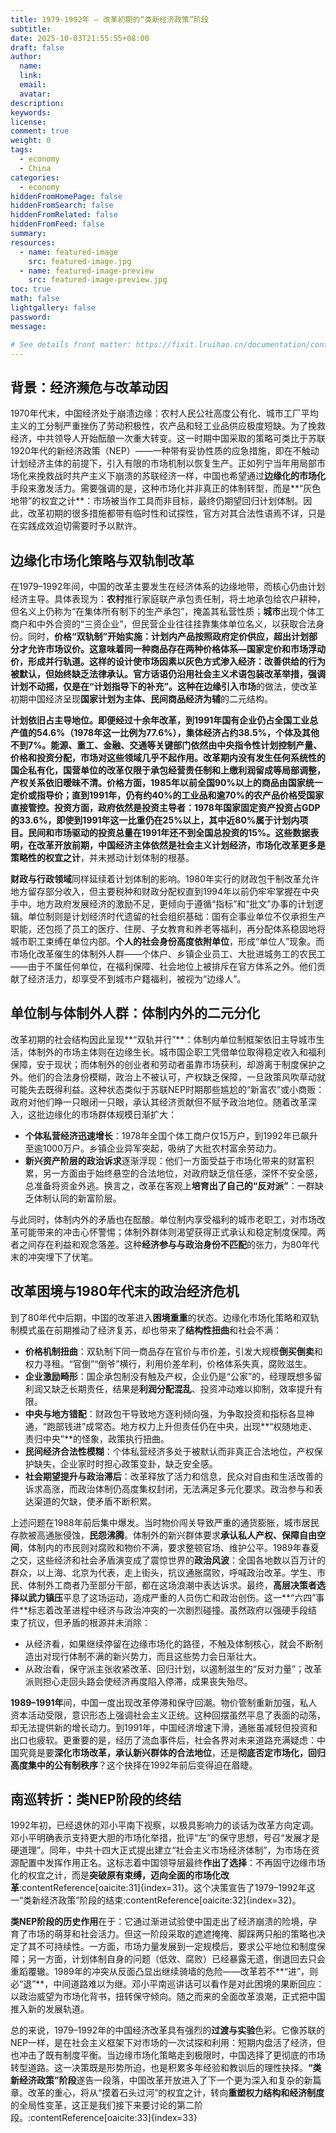```yaml
---
title: 1979-1992年 — 改革初期的“类新经济政策”阶段
subtitle:
date: 2025-10-03T21:55:55+08:00
draft: false
author:
  name:
  link:
  email:
  avatar:
description:
keywords:
license:
comment: true
weight: 0
tags:
  - economy
  - China
categories:
  - economy
hiddenFromHomePage: false
hiddenFromSearch: false
hiddenFromRelated: false
hiddenFromFeed: false
summary:
resources:
  - name: featured-image
    src: featured-image.jpg
  - name: featured-image-preview
    src: featured-image-preview.jpg
toc: true
math: false
lightgallery: false
password:
message:

# See details front matter: https://fixit.lruihao.cn/documentation/content-management/introduction/#front-matter
---
```


## 背景：经济濒危与改革动因

1970年代末，中国经济处于崩溃边缘：农村人民公社高度公有化、城市工厂平均主义的工分制严重挫伤了劳动积极性，农产品和轻工业品供应极度短缺。为了挽救经济，中共领导人开始酝酿一次重大转变。这一时期中国采取的策略可类比于苏联1920年代的新经济政策（NEP）——一种带有妥协性质的应急措施，即在不触动计划经济主体的前提下，引入有限的市场机制以恢复生产。正如列宁当年用局部市场化来挽救战时共产主义下崩溃的苏联经济一样，中国也希望通过**边缘化的市场化**手段来激发活力。需要强调的是，这种市场化并非真正的体制转型，而是**“灰色地带”的权宜之计**：市场被当作工具而非目标，最终仍期望回归计划体制。因此，改革初期的很多措施都带有临时性和试探性，官方对其合法性语焉不详，只是在实践成效迫切需要时予以默许。

<!--more-->

## 边缘化市场化策略与双轨制改革

在1979–1992年间，中国的改革主要发生在经济体系的边缘地带，而核心仍由计划经济主导。具体表现为：**农村**推行家庭联产承包责任制，将土地承包给农户耕种，但名义上仍称为“在集体所有制下的生产承包”，掩盖其私营性质；**城市**出现个体工商户和中外合资的“三资企业”，但民营企业往往挂靠集体单位名义，以获取合法身份。同时，**价格“双轨制”**开始实施：计划内产品按照政府定价供应，超出计划部分才允许市场议价。这意味着同一种商品存在两种价格体系—国家定价和市场浮动价，形成并行轨道。这样的设计使市场因素以灰色方式渗入经济：改善供给的行为被默认，但始终缺乏法律承认。官方话语仍沿用社会主义术语包装改革举措，强调计划不动摇，仅是在“计划指导下的补充”。这种**在边缘引入市场**的做法，使改革初期中国经济呈现**国家计划为主体、民间商品经济为辅**的二元结构。

**计划依旧占主导地位。**即便经过十余年改革，到1991年国有企业仍占全国工业总产值的54.6%（1978年这一比例为77.6%），集体经济占约38.5%，个体及其他不到7%。能源、重工、金融、交通等关键部门依然由中央指令性计划控制产量、价格和投资分配，市场对这些领域几乎不起作用。改革期内没有发生任何系统性的国企私有化，国营单位的改革仅限于承包经营责任制和上缴利润留成等局部调整，产权关系依旧暧昧不清。**价格方面**，1985年以前全国90%以上的商品由国家统一定价或指导价；直到1991年，仍有约40%的工业品和逾70%的农产品价格受国家直接管控。**投资方面**，政府依然是投资主导者：1978年国家固定资产投资占GDP的33.6%，即使到1991年这一比重仍在25%以上，其中近80%属于计划内项目。民间和市场驱动的投资总量在1991年还不到全国总投资的15%。这些数据表明，在改革开放前期，中国经济主体依然是社会主义计划经济，市场化改革更多是**策略性的权宜之计**，并未撼动计划体制的根基。

**财政与行政领域**同样延续着计划体制的影响。1980年实行的财政包干制改革允许地方留存部分收入，但主要税种和财政分配权直到1994年以前仍牢牢掌握在中央手中。地方政府发展经济的激励不足，更倾向于遵循“指标”和“批文”办事的计划逻辑。单位制则是计划经济时代遗留的社会组织基础：国有企事业单位不仅承担生产职能，还包揽了员工的医疗、住房、子女教育和养老等福利，再分配体系稳固地将城市职工束缚在单位内部。**个人的社会身份高度依附单位**，形成“单位人”现象。而市场化改革催生的体制外人群——个体户、乡镇企业员工、大批进城务工的农民工——由于不属任何单位，在福利保障、社会地位上被排斥在官方体系之外。他们贡献了经济活力，却享受不到城市户籍福利，被视为“边缘人”。

## 单位制与体制外人群：体制内外的二元分化

改革初期的社会结构因此呈现**“双轨并行”**：体制内单位制框架依旧主导城市生活，体制外的市场主体则在边缘生长。城市国企职工凭借单位取得稳定收入和福利保障，安于现状；而体制外的创业者和劳动者虽靠市场获利，却游离于制度保护之外。他们的合法身份模糊，政治上不被认可，产权缺乏保障，一旦政策风吹草动就可能失去既得利益。这种状态类似于苏联NEP时期那些尴尬的“新富农”或小商贩：政府对他们睁一只眼闭一只眼，承认其经济贡献但不赋予政治地位。随着改革深入，这批边缘化的市场群体规模日渐扩大：

- **个体私营经济迅速增长**：1978年全国个体工商户仅15万户，到1992年已飙升至逾1000万户。乡镇企业异军突起，吸纳了大批农村富余劳动力。
- **新兴资产阶层的政治诉求**逐渐浮现：他们一方面受益于市场化带来的财富积累，另一方面由于始终悬空的合法地位，对政府缺乏信任感，深怀不安全感，总准备将资金外逃。换言之，改革在客观上**培育出了自己的“反对派”**：一群缺乏体制认同的新富阶层。

与此同时，体制内外的矛盾也在酝酿。单位制内享受福利的城市老职工，对市场改革可能带来的冲击心怀警惕；体制外群体则渴望获得正式承认和稳定制度保障。两者之间存在利益和观念落差。这种**经济参与与政治身份不匹配**的张力，为80年代末的冲突埋下了伏笔。

## 改革困境与1980年代末的政治经济危机

到了80年代中后期，中国的改革进入**困境重重**的状态。边缘化市场化策略和双轨制模式虽在前期推动了经济复苏，却也带来了**结构性扭曲**和社会不满：

- **价格机制扭曲**：双轨制下同一商品存在官价与市价差，引发大规模**倒买倒卖**和权力寻租。“官倒”“倒爷”横行，利用价差牟利，价格体系失真，腐败滋生。
- **企业激励畸形**：国企承包制没有触及产权，企业仍是“公家”的，经理既想多留利润又缺乏长期责任，结果是**利润分配混乱**、投资冲动难以抑制，效率提升有限。
- **中央与地方错配**：财政包干导致地方逐利倾向强，为争取投资和指标各显神通，“跑部钱进”成常态。地方权力上升但责任仍在中央，出现**“权随地走、责归中央”**的怪象，政策执行扭曲。
- **民间经济合法性模糊**：个体私营经济多处于被默认而非真正合法地位，产权保护缺失，企业家时时担心政策变卦，缺乏安全感。
- **社会期望提升与政治滞后**：改革释放了活力和信息，民众对自由和生活改善的诉求高涨，而政治体制仍高度集权封闭，无法满足多元化要求。政治参与和表达渠道的欠缺，使矛盾不断积累。

上述问题在1988年前后集中爆发。当时物价闯关导致严重的通货膨胀，城市居民存款被高通胀侵蚀，**民怨沸腾**。体制外的新兴群体要求**承认私人产权、保障自由空间**，体制内的市民则对腐败和物价不满，要求整顿官场、维护公平。1989年春夏之交，这些经济和社会矛盾演变成了震惊世界的**政治风波**：全国各地数以百万计的群众，以上海、北京为代表，走上街头，抗议通胀腐败，呼喊政治改革。学生、市民、体制外工商者乃至部分干部，都在这场浪潮中表达诉求。最终，**高层决策者选择以武力镇压**平息了这场运动，造成严重的人员伤亡和政治创伤。这一**“六四”事件**标志着改革进程中经济与政治冲突的一次剧烈碰撞。虽然政府以强硬手段结束了抗议，但矛盾的根源并未消除：

- 从经济看，如果继续停留在边缘市场化的路径，不触及体制核心，就会不断制造出对现行体制不满的新兴势力，而且这些势力会日渐壮大。
- 从政治看，保守派主张收紧改革、回归计划，以遏制滋生的“反对力量”；改革派则担心走回头路会使经济再度陷入停滞，成果丧失殆尽。

**1989–1991年**间，中国一度出现改革停滞和保守回潮。物价管制重新加强，私人资本活动受限，意识形态上强调社会主义正统。这种回摆虽然平息了表面的动荡，却无法提供新的增长动力。到1991年，中国经济增速下滑，通胀虽减轻但投资和出口也疲软。更重要的是，经历了流血事件后，社会各界对未来道路充满疑虑：中国究竟是要**深化市场改革，承认新兴群体的合法地位**，还是**彻底否定市场化，回归高度集中的公有制秩序**？这个抉择在1992年前后变得迫在眉睫。

## 南巡转折：类NEP阶段的终结

1992年初，已经退休的邓小平南下视察，以极具影响力的谈话为改革方向定调。邓小平明确表示支持更大胆的市场化举措，批评“左”的保守思想，号召“发展才是硬道理”。同年，中共十四大正式提出建立“社会主义市场经济体制”，为市场在资源配置中发挥作用正名。这标志着中国领导层最终**作出了选择**：不再固守边缘市场化的权宜之计，而是**突破原有束缚，迈向全面的市场化改革**:contentReference[oaicite:31]{index=31}。这个决策宣告了1979–1992年这一“类新经济政策”阶段的结束:contentReference[oaicite:32]{index=32}。

**类NEP阶段的历史作用**在于：它通过渐进试验使中国走出了经济崩溃的险境，孕育了市场的萌芽和社会活力。但这一阶段采取的遮遮掩掩、脚踩两只船的策略也决定了其不可持续性。一方面，市场力量发展到一定规模后，要求公平地位和制度保障；另一方面，计划体制自身的问题（低效、腐败）已经暴露无遗，倒退回去只会重蹈覆辙。1989年的冲突从反面凸显出继续骑墙的危险——改革若不**“进”，则必“退”**，中间道路难以为继。邓小平南巡讲话可以看作是对此困境的果断回应：以政治威望为市场化背书，扭转保守倾向。随之而来的全面改革浪潮，正式把中国推入新的发展轨道。

总的来说，1979–1992年的中国经济改革具有强烈的**过渡与实验**色彩。它像苏联的NEP一样，是在社会主义框架下对市场的一次试探和利用：短期内盘活了经济，但也冲击了既有制度平衡。当边缘市场化策略走到极限时，中国选择了更彻底的市场转型道路。这一决策既是形势所迫，也是积累多年经验和教训后的理性抉择。**“类新经济政策”阶段**遂告一段落，中国改革开放进入了下一个更为深入和复杂的新篇章。改革的重心，将从“摸着石头过河”的权宜之计，转向**重塑权力结构和经济制度**的全局性变革，这正是我们接下来要讨论的第二阶段。:contentReference[oaicite:33]{index=33}
